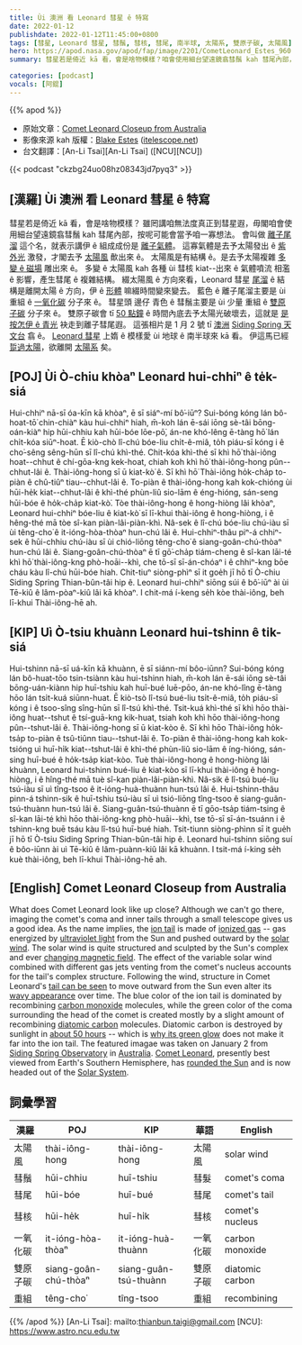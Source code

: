 ```yaml
---
title: Ùi 澳洲 看 Leonard 彗星 ê 特寫
date: 2022-01-12
publishdate: 2022-01-12T11:45:00+0800
tags: [彗星, Leonard 彗星, 彗鬚, 彗核, 彗尾, 南半球, 太陽系, 雙原子碳, 太陽風]
hero: https://apod.nasa.gov/apod/fap/image/2201/CometLeonard_Estes_960.jpg
summary: 彗星若是倚近 kā 看，會是啥物模樣？咱會使用細台望遠鏡翕彗鬚 kah 彗尾內部，按呢可能會當予咱一寡想法。

categories: [podcast]
vocals: [阿錕]
---
```


{{% apod %}}

- 原始文章：[Comet Leonard Closeup from Australia](https://apod.nasa.gov/apod/ap220112.html)
- 影像來源 kah 版權：[Blake Estes](mailto:blake@itelescope.net) ([itelescope.net](https://www.itelescope.net/))
- 台文翻譯：[An-Li Tsai][An-Li Tsai] ([NCU][NCU])

{{< podcast "ckzbg24uo08hz08343jd7pyq3" >}}

## [漢羅] Ùi 澳洲 看 Leonard 彗星 ê 特寫
彗星若是倚近 kā 看，會是啥物模樣？
雖罔講咱無法度真正到彗星遐，毋閣咱會使用細台望遠鏡翕彗鬚 kah 彗尾內部，按呢可能會當予咱一寡想法。
會叫做 [離子尾溜][ion tail] 這个名，就表示講伊 ê 組成成份是 [離子氣體][ionized gas]。
這寡氣體是去予太陽發出 ê [紫外光][ultraviolet light] 激發，才閣去予 [太陽風][solar wind] 歕出來 ê。
太陽風是有結構 ê。是去予太陽複雜 [多變 ê 磁場][changing magnetic field] 雕出來 ê。
多變 ê 太陽風 kah 各種 ùi 彗核 kiat--出來 ê 氣體噴流 相濫 ê 影響，產生彗尾 ê 複雜結構。
綴太陽風 ê 方向來看，Leonard 彗星 [尾溜][tail can be seen] ê 結構是離開太陽 ê 方向，伊 ê [形體][wavy appearance] 嘛綴時間變來變去。
藍色 ê 離子尾溜主要是 ùi 重組 ê [一氧化碳][carbon monoxide] 分子來 ê。
彗星頭 邊仔 青色 ê 彗鬚主要是 ùi 少量 重組 ê [雙原子碳][diatomic carbon] 分子來 ê。
雙原子碳會 tī [50 點鐘][about 50 hours] ê 時間內底去予太陽光破壞去，這就是 [是按怎伊 ê 青光][why its green glow] 袂走到離子彗尾遐。
這張相片是 1 月 2 號 tī [澳洲][Australia] [Siding Spring 天文台][Siding Spring Observatory] 翕 ê。
[Leonard 彗星][Comet Leonard] 上媠 ê 模樣愛 ùi 地球 ê 南半球來 kā 看。
伊這馬已經 [踅過太陽][rounded the Sun]，欲離開 [太陽系][Solar System] 矣。

## [POJ] Ùi Ò-chiu khòaⁿ Leonard hui-chhiⁿ ê te̍k-siá
Hui-chhiⁿ nā-sī óa-kīn kā khòaⁿ, ē sī siáⁿ-mí bô͘-iūⁿ?
Sui-bóng kóng lán bô-hoat-tō͘ chin-chiàⁿ kàu hui-chhiⁿ hiah, m̄-koh lán ē-sái iōng sè-tâi bōng-oán-kiàⁿ hip hūi-chhiu kah hūi-bóe lōe-pō͘, án-ne khó-lêng ē-tàng hō͘ lán chi̍t-kóa siūⁿ-hoat.
Ē kiò-chò lî-chú bóe-liu chi̍t-ê-miâ, to̍h piáu-sī kóng i ê cho͘-sêng sêng-hūn sī lî-chú khì-thé.
Chit-kóa khì-thé sī khì hō͘ thài-iông hoat--chhut ê chí-gōa-kng kek-hoat, chiah koh khì hō͘ thài-iông-hong pûn--chhut-lâi ê.
Thài-iông-hong sī ū kiat-kò͘ ê.
Sī khì hō͘ Thài-iông ho̍k-cha̍p to-piàn ê chû-tiûⁿ tiau--chhut-lâi ê.
To-piàn ê thài-iông-hong kah kok-chióng ùi hūi-he̍k kiat--chhut-lâi ê khì-thé phùn-liû sio-lām ê éng-hióng, sán-seng hūi-bóe ê ho̍k-cha̍p kiat-kò͘.
Tòe thài-iông-hong ê hong-hiòng lâi khòaⁿ, Leonard hui-chhiⁿ bóe-liu ê kiat-kò͘ sī lī-khui thài-iông ê hong-hiòng, i ê hêng-thé mā tòe sî-kan piàn-lâi-piàn-khì.
Nâ-sek ê lî-chú bóe-liu chú-iàu sī ùi têng-cho͘ ê it-ióng-hòa-thòaⁿ hun-chú lâi ê.
Hui-chhiⁿ-thâu piⁿ-á chhiⁿ-sek ê hūi-chhiu chú-iàu sī ùi chió-liōng têng-cho͘ ê siang-goân-chú-thòaⁿ hun-chú lâi ê.
Siang-goân-chú-thòaⁿ ē tī gō͘-cha̍p tiám-cheng ê sî-kan lāi-té khì hō͘ thài-iông-kng phò-hoāi--khì, che tō-sī sī-án-chóaⁿ i ê chhiⁿ-kng bōe cháu kàu lî-chú hūi-bóe hiah.
Chit-tiuⁿ siòng-phìⁿ sī it goe̍h jī hō tī Ò-chiu Siding Spring Thian-bûn-tâi hip ê.
Leonard hui-chhiⁿ siōng súi ê bô͘-iūⁿ ài ùi Tē-kiû ê lâm-pòaⁿ-kiû lâi kā khòaⁿ.
I chit-má í-keng se̍h kòe thài-iông, beh lī-khui Thài-iông-hē ah.

## [KIP] Uì Ò-tsiu khuànn Leonard hui-tshinn ê ti̍k-siá
Hui-tshinn nā-sī uá-kīn kā khuànn, ē sī siánn-mí bôo-iūnn?
Sui-bóng kóng lán bô-huat-tōo tsin-tsiànn kàu hui-tshinn hiah, m̄-koh lán ē-sái iōng sè-tâi bōng-uán-kiànn hip huī-tshiu kah huī-bué luē-pōo, án-ne khó-lîng ē-tàng hōo lán tsi̍t-kuá siūnn-huat.
Ē kiò-tsò lî-tsú bué-liu tsi̍t-ê-miâ, to̍h piáu-sī kóng i ê tsoo-sîng sîng-hūn sī lî-tsú khì-thé.
Tsit-kuá khì-thé sī khì hōo thài-iông huat--tshut ê tsí-guā-kng kik-huat, tsiah koh khì hōo thài-iông-hong pûn--tshut-lâi ê.
Thài-iông-hong sī ū kiat-kòo ê.
Sī khì hōo Thài-iông ho̍k-tsa̍p to-piàn ê tsû-tiûnn tiau--tshut-lâi ê.
To-piàn ê thài-iông-hong kah kok-tsióng uì huī-hi̍k kiat--tshut-lâi ê khì-thé phùn-liû sio-lām ê íng-hióng, sán-sing huī-bué ê ho̍k-tsa̍p kiat-kòo.
Tuè thài-iông-hong ê hong-hiòng lâi khuànn, Leonard hui-tshinn bué-liu ê kiat-kòo sī lī-khui thài-iông ê hong-hiòng, i ê hîng-thé mā tuè sî-kan piàn-lâi-piàn-khì.
Nâ-sik ê lî-tsú bué-liu tsú-iàu sī uì tîng-tsoo ê it-ióng-huà-thuànn hun-tsú lâi ê.
Hui-tshinn-thâu pinn-á tshinn-sik ê huī-tshiu tsú-iàu sī uì tsió-liōng tîng-tsoo ê siang-guân-tsú-thuànn hun-tsú lâi ê.
Siang-guân-tsú-thuànn ē tī gōo-tsa̍p tiám-tsing ê sî-kan lāi-té khì hōo thài-iông-kng phò-huāi--khì, tse tō-sī sī-án-tsuánn i ê tshinn-kng buē tsáu kàu lî-tsú huī-bué hiah.
Tsit-tiunn siòng-phìnn sī it gue̍h jī hō tī Ò-tsiu Siding Spring Thian-bûn-tâi hip ê.
Leonard hui-tshinn siōng suí ê bôo-iūnn ài uì Tē-kiû ê lâm-puànn-kiû lâi kā khuànn.
I tsit-má í-king se̍h kuè thài-iông, beh lī-khui Thài-iông-hē ah.

## [English] Comet Leonard Closeup from Australia
What does Comet Leonard look like up close?
Although we can't go there, imaging the comet's coma and inner tails through a small telescope gives us a good idea.
As the name implies, the [ion tail][ion tail] is made of [ionized gas][ionized gas] -- gas energized by [ultraviolet light][ultraviolet light] from the Sun and pushed outward by the [solar wind][solar wind].
The solar wind is quite structured and sculpted by the Sun's complex and ever [changing magnetic field][changing magnetic field].
The effect of the variable solar wind combined with different gas jets venting from the comet's nucleus accounts for the tail's complex structure.
Following the wind, structure in Comet Leonard's [tail can be seen][tail can be seen] to move outward from the Sun even alter its [wavy appearance][wavy appearance] over time.
The blue color of the ion tail is dominated by recombining [carbon monoxide][carbon monoxide] molecules, while the green color of the coma surrounding the head of the comet is created mostly by a slight amount of recombining [diatomic carbon][diatomic carbon] molecules.
Diatomic carbon is destroyed by sunlight in [about 50 hours][about 50 hours] -- which is [why its green glow][why its green glow] does not make it far into the ion tail.
The featured imagae was taken on January 2 from [Siding Spring Observatory][Siding Spring Observatory] in [Australia][Australia].
[Comet Leonard][Comet Leonard], presently best viewed from Earth's Southern Hemisphere, has [rounded the Sun][rounded the Sun] and is now headed out of the [Solar System][Solar System].

## 詞彙學習

|漢羅|POJ|KIP|華語|English|
|-|-|-|-|-|
|太陽風|thài-iông-hong|thài-iông-hong|太陽風|solar wind|
|彗鬚|hūi-chhiu|huī-tshiu|彗髮|comet's coma|
|彗尾|hūi-bóe|huī-bué|彗尾|comet's tail|
|彗核|hūi-he̍k|huī-hi̍k|彗核|comet's nucleus|
|一氧化碳|it-ióng-hòa-thòaⁿ|it-ióng-huà-thuànn|一氧化碳|carbon monoxide|
|雙原子碳|siang-goân-chú-thòaⁿ|siang-guân-tsú-thuànn|雙原子碳|diatomic carbon|
|重組|têng-cho͘|tîng-tsoo|重組|recombining|

{{% /apod %}}
[An-Li Tsai]: mailto:thianbun.taigi@gmail.com
[NCU]: https://www.astro.ncu.edu.tw


[ion tail]:http://www2.ess.ucla.edu/~jewitt/tail.html
[ionized gas]:https://www.youtube.com/watch?v=k0uPclhKPpM
[ultraviolet light]:https://science.nasa.gov/ems/10_ultravioletwaves
[solar wind]:https://www.youtube.com/watch?v=2zOlkIyg3iE
[changing magnetic field]:http://solarscience.msfc.nasa.gov/dynamo.shtml
[tail can be seen]:https://www.facebook.com/APOD.Sky/videos/409238244216491
[wavy appearance]:https://apod.nasa.gov/apod/ap020515.html
[carbon monoxide]:https://en.wikipedia.org/wiki/Carbon_monoxide
[diatomic carbon]:https://www.chemistryworld.com/news/comets-green-colour-comes-from-dicarbon-dissociation-experiments-confirm/4014966.article
[about 50 hours]:https://www.pnas.org/content/118/52/e2113315118
[why its green glow]:https://www.nytimes.com/2022/01/07/science/why-comets-are-green.html
[Siding Spring Observatory]:https://www.youtube.com/watch?v=d0bzO0ZnhdU
[Australia]:https://en.wikipedia.org/wiki/Australia
[Comet Leonard]:https://apod.nasa.gov/apod/ap220103.html
[rounded the Sun]:https://skyandtelescope.org/astronomy-news/comet-seeking-on-cold-crunchy-nights/
[Solar System]:https://solarsystem.nasa.gov/solar-system/our-solar-system/in-depth/
